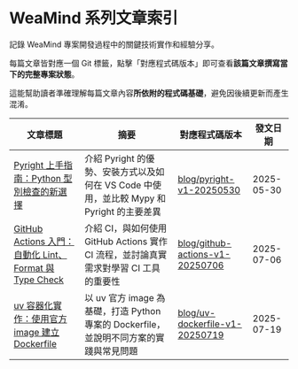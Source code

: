 # WeaMind 系列文章索引

記錄 WeaMind 專案開發過程中的關鍵技術實作和經驗分享。

每篇文章皆對應一個 Git 標籤，點擊「對應程式碼版本」即可查看**該篇文章撰寫當下的完整專案狀態**。

這能幫助讀者準確理解每篇文章內容**所依附的程式碼基礎**，避免因後續更新而產生混淆。

| 文章標題                                                                                          | 摘要                                                                                      | 對應程式碼版本                                                                                                 | 發文日期   |
| ------------------------------------------------------------------------------------------------- | ----------------------------------------------------------------------------------------- | -------------------------------------------------------------------------------------------------------------- | ---------- |
| [Pyright 上手指南：Python 型別檢查的新選擇](https://blog.kyomind.tw/pyright/)                     | 介紹 Pyright 的優勢、安裝方式以及如何在 VS Code 中使用，並比較 Mypy 和 Pyright 的主要差異 | [blog/pyright-v1-20250530](https://github.com/kyomind/WeaMind/tree/blog/pyright-v1-20250530)               | 2025-05-30 |
| [GitHub Actions 入門：自動化 Lint、Format 與 Type Check](https://blog.kyomind.tw/github-actions/) | 介紹 CI，與如何使用 GitHub Actions 實作 CI 流程，並討論真實需求對學習 CI 工具的重要性     | [blog/github-actions-v1-20250706](https://github.com/kyomind/WeaMind/tree/blog/github-actions-v1-20250706) | 2025-07-06 |
| [uv 容器化實作：使用官方 image 建立 Dockerfile](https://blog.kyomind.tw/uv-dockerfile/)           | 以 uv 官方 image 為基礎，打造 Python 專案的 Dockerfile，並說明不同方案的實踐與常見問題             | [blog/uv-dockerfile-v1-20250719](https://github.com/kyomind/WeaMind/tree/blog/uv-dockerfile-v1-20250719)   | 2025-07-19 |
